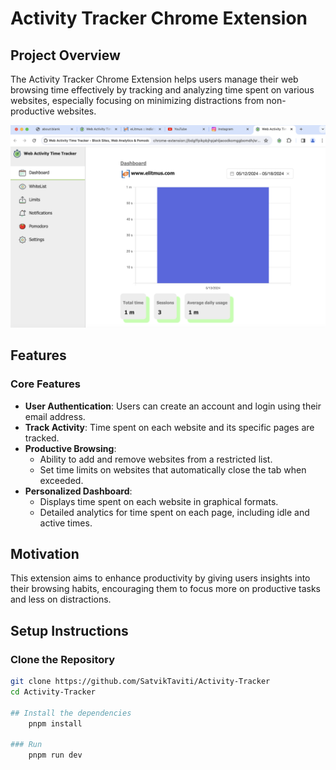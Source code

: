 # Activity Tracker Chrome Extension

## Project Overview
The Activity Tracker Chrome Extension helps users manage their web browsing time effectively by tracking and analyzing time spent on various websites, especially focusing on minimizing distractions from non-productive websites.

![Logo](images/pic1.png "Logo Title Text")


## Features

### Core Features
- **User Authentication**: Users can create an account and login using their email address.
- **Track Activity**: Time spent on each website and its specific pages are tracked.
- **Productive Browsing**:
  - Ability to add and remove websites from a restricted list.
  - Set time limits on websites that automatically close the tab when exceeded.
- **Personalized Dashboard**:
  - Displays time spent on each website in graphical formats.
  - Detailed analytics for time spent on each page, including idle and active times.


## Motivation
This extension aims to enhance productivity by giving users insights into their browsing habits, encouraging them to focus more on productive tasks and less on distractions.


## Setup Instructions

### Clone the Repository
```bash
git clone https://github.com/SatvikTaviti/Activity-Tracker
cd Activity-Tracker

## Install the dependencies
    pnpm install

### Run
    pnpm run dev


